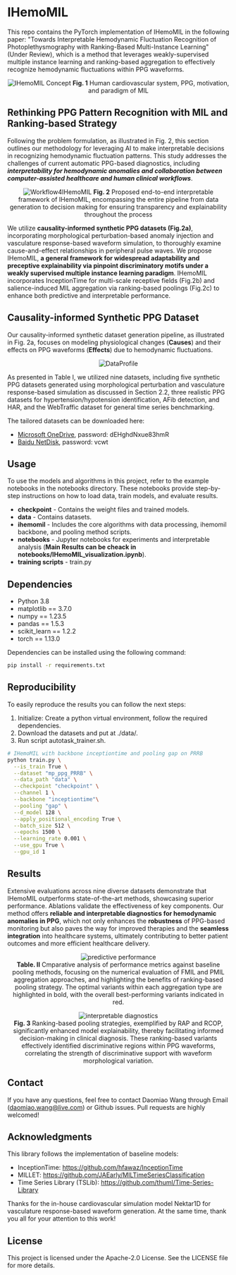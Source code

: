 [//]: # ( Copyright Daniel.Wang@Fudan University. All Rights Reserved.)
[//]: # ( Apache-2.0)

#  IHemoMIL

This repo contains the PyTorch implementation of IHemoMIL in the following paper: "Towards Interpretable Hemodynamic Fluctuation Recognition of Photoplethysmography with Ranking-Based Multi-Instance Learning" (Under Review), which is a method that leverages weakly-supervised multiple instance learning and ranking-based aggregation to effectively recognize hemodynamic fluctuations within PPG waveforms.

<p align="center">
    <img src="https://image-oss-danielwangow.oss-cn-shanghai.aliyuncs.com/github-extern/IHemoMIL-Concept.png" alt="IHemoMIL Concept">
    <b>Fig. 1</b> Human cardiovascular system, PPG, motivation, and paradigm of MIL
</p>

## Rethinking PPG Pattern Recognition with MIL and Ranking-based Strategy
Following the problem formulation, as illustrated in Fig. 2, this section outlines our methodology for leveraging AI to make interpretable decisions in recognizing hemodynamic fluctuation patterns. This study addresses the challenges of current automatic PPG-based diagnostics, including ***interpretability for hemodynamic anomalies and collaboration between computer-assisted healthcare and human clinical workflows***.   


<p align="center">
    <img src="https://image-oss-danielwangow.oss-cn-shanghai.aliyuncs.com/github-extern/Workflow4IHemoMIL.png" alt="Workflow4IHemoMIL">
    <b>Fig. 2</b> Proposed end-to-end interpretable framework of IHemoMIL, encompassing the entire pipeline from data generation to decision making for ensuring transparency and explainability throughout the process
</p>

We utilize **causality-informed synthetic PPG datasets (Fig.2a)**, incorporating morphological perturbation-based anomaly injection and vasculature response-based waveform simulation, to thoroughly examine cause-and-effect relationships in peripheral pulse waves.  We propose IHemoMIL, **a general framework for widespread adaptability and preceptive explainability via pinpoint discriminatory motifs under a weakly supervised multiple instance learning paradigm**. IHemoMIL incorporates InceptionTime for multi-scale receptive fields (Fig.2b) and salience-induced MIL aggregation via ranking-based poolings (Fig.2c) to enhance both predictive and interpretable performance. 

## Causality-informed Synthetic PPG Dataset

Our causality-informed synthetic dataset generation pipeline, as illustrated in Fig. 2a, focuses on modeling physiological changes (**Causes**) and their effects on PPG waveforms (**Effects**) due to hemodynamic fluctuations.   

<p align="center">
    <img src="https://image-oss-danielwangow.oss-cn-shanghai.aliyuncs.com/github-extern/DataProfile.png" alt="DataProfile">
</p>
As presented in Table I, we utilized nine datasets, including five synthetic PPG datasets generated using morphological perturbation and vasculature response-based simulation as discussed in Section 2.2, three realistic PPG datasets for hypertension/hypotension identification, AFib detection, and HAR, and the WebTraffic dataset for general time series benchmarking.  
  
The tailored datasets can be downloaded here:
- [Microsoft OneDrive](https://1drv.ms/f/s!Av4gA-2Qn-JLxgvT49ERlrQ4xCpI?e=uC5b33), password: dEHghdNxue83hmR
- [Baidu NetDisk](https://pan.baidu.com/s/1LhmwVyMwvBDOoI_cUpchgA?pwd=vcwt), password: vcwt 

## Usage
To use the models and algorithms in this project, refer to the example notebooks in the notebooks directory. These notebooks provide step-by-step instructions on how to load data, train models, and evaluate results.

* **checkpoint** - Contains the weight files and trained models. 
* **data** - Contains datasets.
* **ihemomil** - Includes the core algorithms with data processing, ihemomil backbone, and pooling method scripts.
* **notebooks** - Jupyter notebooks for experiments and interpretable analysis (**Main Results can be cheack in notebooks/IHemoMIL_visualization.ipynb**).
* **training scripts** - train.py

## Dependencies

- Python 3.8
- matplotlib == 3.7.0
- numpy == 1.23.5
- pandas == 1.5.3
- scikit_learn == 1.2.2
- torch == 1.13.0

Dependencies can be installed using the following command:
```bash
pip install -r requirements.txt
```

## Reproducibility

To easily reproduce the results you can follow the next steps:
1. Initialize: Create a python virtual environment, follow the required dependencies.
2. Download the datasets and put at ./data/.
3. Run script autotask_trainer.sh.

```bash
# IHemoMIL with backbone inceptiontime and pooling gap on PRRB
python train.py \
  --is_train True \
  --dataset "mp_ppg_PRRB" \
  --data_path "data" \
  --checkpoint "checkpoint" \
  --channel 1 \
  --backbone "inceptiontime"\
  --pooling "gap" \
  --d_model 128 \
  --apply_positional_encoding True \
  --batch_size 512 \
  --epochs 1500 \
  --learning_rate 0.001 \
  --use_gpu True \
  --gpu_id 1
```

## <span id="resultslink">Results</span>
Extensive evaluations across nine diverse datasets demonstrate that IHemoMIL outperforms state-of-the-art methods, showcasing superior performance. Ablations validate the effectiveness of key components. Our method offers **reliable and interpretable diagnostics for hemodynamic anomalies in PPG**, which not only enhances the **robustness** of PPG-based monitoring but also paves the way for improved therapies and the **seamless integration** into healthcare systems, ultimately contributing to better patient outcomes and more efficient healthcare delivery.

<p align="center">
    <img src="https://image-oss-danielwangow.oss-cn-shanghai.aliyuncs.com/github-extern/result-1.png" alt="predictive performance">
    <br>
    <b>Table. II</b> Cmparative analysis of performance metrics against baseline pooling methods, focusing on the numerical evaluation of FMIL and PMIL aggregation approaches, and highlighting the benefits of ranking-based pooling strategy. The optimal variants within each aggregation type are highlighted in bold, with the overall best-performing variants indicated in red.
</p>

<p align="center">
    <img src="https://image-oss-danielwangow.oss-cn-shanghai.aliyuncs.com/github-extern/interpretation.png" alt="interpretable diagnostics">
    <br>
    <b>Fig. 3</b> Ranking-based pooling strategies, exemplified by RAP and RCOP, significantly enhanced model explainability, thereby facilitating informed decision-making in clinical diagnosis. These ranking-based variants effectively identified discriminative regions within PPG waveforms, correlating the strength of discriminative support with waveform morphological variation. 
</p>

## Contact
If you have any questions, feel free to contact Daomiao Wang through Email (daomiao.wang@live.com) or Github issues. Pull requests are highly welcomed!

## Acknowledgments
This library follows the implementation of baseline models: 
- InceptionTime: https://github.com/hfawaz/InceptionTime
- MILLET: https://github.com/JAEarly/MILTimeSeriesClassification
- Time Series Library (TSLib): https://github.com/thuml/Time-Series-Library  

Thanks for the in-house cardiovascular simulation model Nektar1D for vasculature response-based waveform generation. At the same time, thank you all for your attention to this work! 

## License
This project is licensed under the Apache-2.0 License. See the LICENSE file for more details.



